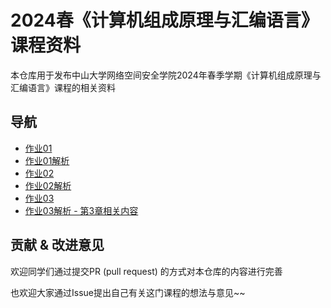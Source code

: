 # 2024春《计算机组成原理与汇编语言》课程资料

本仓库用于发布中山大学网络空间安全学院2024年春季学期《计算机组成原理与汇编语言》课程的相关资料

## 导航

* [作业01](./homework/hw01.docx)
* [作业01解析](./answers/hw01-answer.md)
* [作业02](./homework/hw02.md)
* [作业02解析](./answers/hw02-answer.md)
* [作业03](./homework/hw03.md)
* [作业03解析 - 第3章相关内容](./answers/hw03-answer-ch03.md)

## 贡献 & 改进意见

欢迎同学们通过提交PR (pull request) 的方式对本仓库的内容进行完善

也欢迎大家通过Issue提出自己有关这门课程的想法与意见~~
